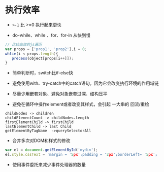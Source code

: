 # 执行效率

+ `>-1` 比 >=0 执行起来更快

+  do-while、while 、for、for-in 从快到慢

```js
// 比较高效的js遍历
var props = ['prop1', 'prop2'],i = 0;
whlie(i < props.length){
   precess(object[props[i++]]);
}
```

+ 简单判断时，switch比if-else快

+ 避免使用with、try-catch中的catch语句，因为它会改变执行环境的作用域链

+ 尽量少用嵌套对象、避免对象嵌套过深，结构压平

+ 避免在循环中操作element或者改变其样式，会引起 一大串的 回流/重绘
```
childNodes -> children
childElementCount -> childNodes.length
firstElementChild -> firstChild
lastElementChild -> last Child
getElementByTagName  ->querySelectorAll
```

+  合并多次对DOM和样式的修改
```js
var el = document.getElementById('mydiv');
el.style.cssText = 'margin = '5px';padding = '2px';borderLeft= '5px';
```

+ 使用事件委托来减少事件处理器的数量
